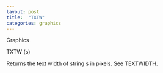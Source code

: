 ```yaml
---
layout: post
title:  "TXTW"
categories: graphics
---
```

Graphics

TXTW (s)

Returns the text width of string s in pixels. See TEXTWIDTH.

